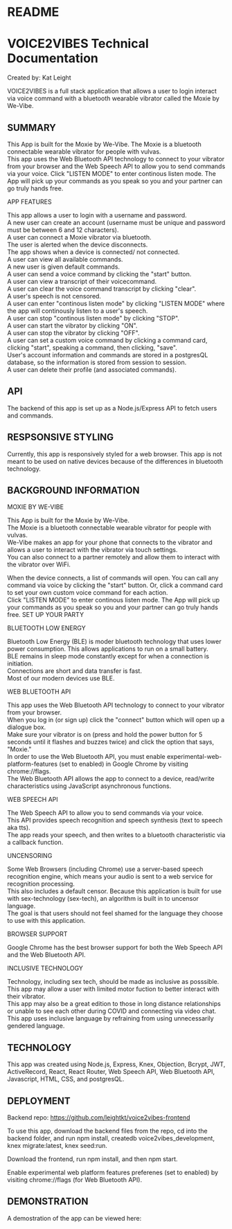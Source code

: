 # README

# VOICE2VIBES Technical Documentation
Created by: Kat Leight

VOICE2VIBES is a full stack application that allows a user to login interact via voice command with a bluetooth wearable vibrator called the Moxie by We-Vibe. 
 

## SUMMARY
This App is built for the Moxie by We-Vibe. The Moxie is a bluetooth connectable wearable vibrator for people with vulvas.   
This app uses the Web Bluetooth API technology to connect to your vibrator from your browser and the Web Speech API to allow you to send commands via your voice. 
Click "LISTEN MODE" to enter continous listen mode. The App will pick up your commands as you speak so you and your partner can go truly hands free.  

APP FEATURES

This app allows a user to login with a username and password.  
A new user can create an account (username must be unique and password must be between 6 and 12 characters).  
A user can connect a Moxie vibrator via bluetooth.  
The user is alerted when the device disconnects.   
The app shows when a device is connected/ not connected.   
A user can view all available commands.  
A new user is given default commands.  
A user can send a voice command by clicking the "start" button.  
A user can view a transcript of their voicecommand.  
A user can clear the voice command transcript by clicking "clear".  
A user's speech is not censored.  
A user can enter "continous listen mode" by clicking "LISTEN MODE" where the app will continously listen to a user's speech.  
A user can stop "continous listen mode" by clicking "STOP".    
A user can start the vibrator by clicking "ON".  
A user can stop the vibrator by clicking "OFF".  
A user can set a custom voice command by clicking a command card, clicking "start", speaking a command, then clicking, "save".  
User's account information and commands are stored in a postgresQL database, so the information is stored from session to session.  
A user can delete their profile (and associated commands).    

## API
The backend of this app is set up as a Node.js/Express API to fetch users and commands. 

## RESPSONSIVE STYLING

Currently, this app is responsively styled for a web browser. This app is not meant to be used on native devices because of the differences in bluetooth technology.  

## BACKGROUND INFORMATION
MOXIE BY WE-VIBE

This App is built for the Moxie by We-Vibe.  
The Moxie is a bluetooth connectable wearable vibrator for people with vulvas.  
We-Vibe makes an app for your phone that connects to the vibrator and allows a user to interact with the vibrator via touch settings.  
You can also connect to a partner remotely and allow them to interact with the vibrator over WiFi.  
  
When the device connects, a list of commands will open. You can call any command via voice by clicking the "start" button. Or, click a command card to set your own custom voice command for each action.  
Click "LISTEN MODE" to enter continous listen mode. The App will pick up your commands as you speak so you and your partner can go truly hands free.
SET UP YOUR PARTY

BLUETOOTH LOW ENERGY

Bluetooth Low Energy (BLE) is moder bluetooth technology that uses lower power consumption. This allows applications to run on a small battery.  
BLE remains in sleep mode constantly except for when a connection is initiation.  
Connections are short and data transfer is fast.  
Most of our modern devices use BLE.  

WEB BLUETOOTH API  

This app uses the Web Bluetooth API technology to connect to your vibrator from your browser.  
When you log in (or sign up) click the "connect" button which will open up a dialogue box.  
Make sure your vibrator is on (press and hold the power button for 5 seconds until it flashes and buzzes twice) and click the option that says, "Moxie."  
In order to use the Web Bluetooth API, you must enable experimental-web-platform-features (set to enabled) in Google Chrome by visiting chrome://flags.  
The Web Bluetooth API allows the app to connect to a device, read/write characteristics using JavaScript asynchronous functions. 

WEB SPEECH API  
 
The Web Speech API to allow you to send commands via your voice.  
This API provides speech recognition and speech synthesis (text to speech aka tts).  
The app reads your speech, and then writes to a bluetooth characteristic via a callback function.  

UNCENSORING

Some Web Browsers (including Chrome) use a server-based speech recognition engine, which means your audio is sent to a web service for recognition processing.  
This also includes a default censor.
Because this application is built for use with sex-technology (sex-tech), an algorithm is built in to uncensor language.  
The goal is that users should not feel shamed for the language they choose to use with this application.  

BROWSER SUPPORT

Google Chrome has the best browser support for both the Web Speech API and the Web Bluetooth API. 

INCLUSIVE TECHNOLOGY

Technology, including sex tech, should be made as inclusive as posssible.  
This app may allow a user with limited motor fuction to better interact with their vibrator.  
This app may also be a great edition to those in long distance relationships or unable to see each other during COVID and connecting via video chat.  
This app uses inclusive language by refraining from using unnecessarily gendered language.  

## TECHNOLOGY
This app was created using Node.js, Express, Knex, Objection, Bcrypt, JWT, ActiveRecord, React, React Router, Web Speech API, Web Bluetooth API, Javascript, HTML, CSS, and postgresQL. 

## DEPLOYMENT
Backend repo: https://github.com/leightkt/voice2vibes-frontend 

To use this app, download the backend files from the repo, cd into the backend folder, and run npm install, createdb voice2vibes_development, knex migrate:latest, knex seed:run. 

Download the frontend, run npm install, and then npm start.  

Enable experimental web platform features preferenes (set to enabled) by visiting chrome://flags (for Web Bluetooth API).


## DEMONSTRATION
A demostration of the app can be viewed here:
